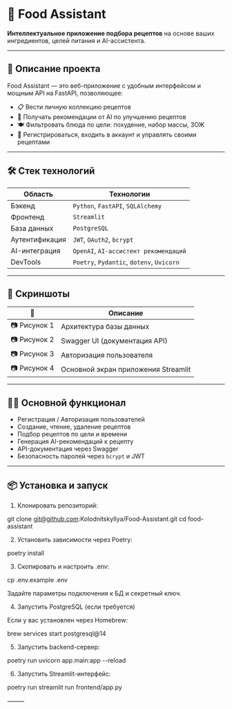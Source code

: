 # 🥗 Food Assistant

**Интеллектуальное приложение подбора рецептов** на основе ваших ингредиентов, целей питания и AI-ассистента.

---

## 🚀 Описание проекта

Food Assistant — это веб-приложение с удобным интерфейсом и мощным API на FastAPI, позволяющее:

- 📋 Вести личную коллекцию рецептов
- 🧠 Получать рекомендации от AI по улучшению рецептов
- 🍽️ Фильтровать блюда по цели: похудение, набор массы, ЗОЖ
- 🔐 Регистрироваться, входить в аккаунт и управлять своими рецептами

---

## 🛠️ Стек технологий

| Область           | Технологии                               |
|-------------------|-------------------------------------------|
| Бэкенд            | `Python`, `FastAPI`, `SQLAlchemy`         |
| Фронтенд          | `Streamlit`                               |
| База данных       | `PostgreSQL`                              |
| Аутентификация    | `JWT`, `OAuth2`, `bcrypt`                 |
| AI-интеграция     | `OpenAI`, `AI-ассистент рекомендаций`     |
| DevTools          | `Poetry`, `Pydantic`, `dotenv`, `Uvicorn` |

---

## 📸 Скриншоты

| 📌 | Описание                |
|----|-------------------------|
| 📷 Рисунок 1 | Архитектура базы данных |
| 📷 Рисунок 2 | Swagger UI (документация API) |
| 📷 Рисунок 3 | Авторизация пользователя |
| 📷 Рисунок 4 | Основной экран приложения Streamlit |

---

## 🧑‍💻 Основной функционал

- Регистрация / Авторизация пользователей
- Создание, чтение, удаление рецептов
- Подбор рецептов по цели и времени
- Генерация AI-рекомендаций к рецепту
- API-документация через Swagger
- Безопасность паролей через `bcrypt` и JWT

---

## 📦 Установка и запуск

1. Клонировать репозиторий:

git clone git@github.com:KolodnitskyIlya/Food-Assistant.git
cd food-assistant

2. Установить зависимости через Poetry:

poetry install

3. Скопировать и настроить .env:

cp .env.example .env

Задайте параметры подключения к БД и секретный ключ.

4. Запустить PostgreSQL (если требуется)

Если у вас установлен через Homebrew:

brew services start postgresql@14

5. Запустить backend-сервер:

poetry run uvicorn app.main:app --reload

6. Запустить Streamlit-интерфейс:

poetry run streamlit run frontend/app.py

⸻
